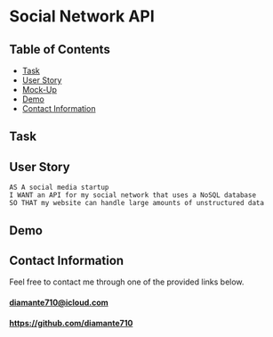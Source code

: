 # Social Network API

## Table of Contents

* [Task](#Task)
* [User Story](#User-Story)
* [Mock-Up](#Mock-Up)
* [Demo](#Demo)
* [Contact Information](#Contact-Information)

## <a name="Task"></a>Task


## <a name="User Story"></a>User Story

```
AS A social media startup
I WANT an API for my social network that uses a NoSQL database
SO THAT my website can handle large amounts of unstructured data
```

## <a name="Demo"></a>Demo



## <a name="Contact Information"></a>Contact Information

Feel free to contact me through one of the provided links below.
#### diamante710@icloud.com
#### https://github.com/diamante710